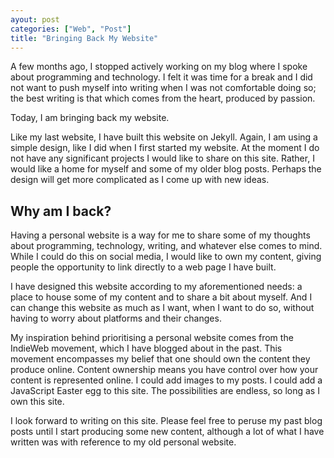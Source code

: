 ```yaml
---
ayout: post
categories: ["Web", "Post"]
title: "Bringing Back My Website"
---
```


A few months ago, I stopped actively working on my blog where I spoke about programming and technology. I felt it was time for a break and I did not want to push myself into writing when I was not comfortable doing so; the best writing is that which comes from the heart, produced by passion.

Today, I am bringing back my website.

Like my last website, I have built this website on Jekyll. Again, I am using a simple design, like I did when I first started my website. At the moment I do not have any significant projects I would like to share on this site. Rather, I would like a home for myself and some of my older blog posts. Perhaps the design will get more complicated as I come up with new ideas.

## Why am I back?

Having a personal website is a way for me to share some of my thoughts about programming, technology, writing, and whatever else comes to mind. While I could do this on social media, I would like to own my content, giving people the opportunity to link directly to a web page I have built.

I have designed this website according to my aforementioned needs: a place to house some of my content and to share a bit about myself. And I can change this website as much as I want, when I want to do so, without having to worry about platforms and their changes.

My inspiration behind prioritising a personal website comes from the IndieWeb movement, which I have blogged about in the past. This movement encompasses my belief that one should own the content they produce online. Content ownership means you have control over how your content is represented online. I could add images to my posts. I could add a JavaScript Easter egg to this site. The possibilities are endless, so long as I own this site.

I look forward to writing on this site. Please feel free to peruse my past blog posts until I start producing some new content, although a lot of what I have written was with reference to my old personal website.